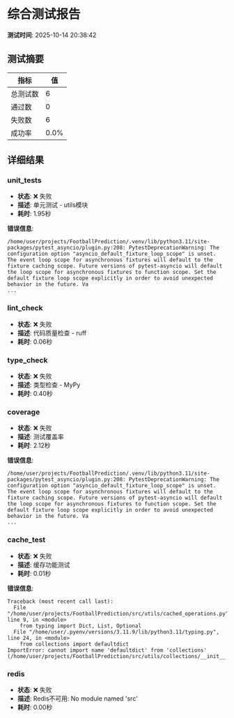 # 综合测试报告

**测试时间**: 2025-10-14 20:38:42

## 测试摘要

| 指标 | 值 |
|------|----|
| 总测试数 | 6 |
| 通过数 | 0 |
| 失败数 | 6 |
| 成功率 | 0.0% |

## 详细结果

### unit_tests

- **状态**: ❌ 失败
- **描述**: 单元测试 - utils模块
- **耗时**: 1.95秒

**错误信息**:
```
/home/user/projects/FootballPrediction/.venv/lib/python3.11/site-packages/pytest_asyncio/plugin.py:208: PytestDeprecationWarning: The configuration option "asyncio_default_fixture_loop_scope" is unset.
The event loop scope for asynchronous fixtures will default to the fixture caching scope. Future versions of pytest-asyncio will default the loop scope for asynchronous fixtures to function scope. Set the default fixture loop scope explicitly in order to avoid unexpected behavior in the future. Va
...
```

### lint_check

- **状态**: ❌ 失败
- **描述**: 代码质量检查 - ruff
- **耗时**: 0.06秒

### type_check

- **状态**: ❌ 失败
- **描述**: 类型检查 - MyPy
- **耗时**: 0.40秒

### coverage

- **状态**: ❌ 失败
- **描述**: 测试覆盖率
- **耗时**: 2.12秒

**错误信息**:
```
/home/user/projects/FootballPrediction/.venv/lib/python3.11/site-packages/pytest_asyncio/plugin.py:208: PytestDeprecationWarning: The configuration option "asyncio_default_fixture_loop_scope" is unset.
The event loop scope for asynchronous fixtures will default to the fixture caching scope. Future versions of pytest-asyncio will default the loop scope for asynchronous fixtures to function scope. Set the default fixture loop scope explicitly in order to avoid unexpected behavior in the future. Va
...
```

### cache_test

- **状态**: ❌ 失败
- **描述**: 缓存功能测试
- **耗时**: 0.01秒

**错误信息**:
```
Traceback (most recent call last):
  File "/home/user/projects/FootballPrediction/src/utils/cached_operations.py", line 9, in <module>
    from typing import Dict, List, Optional
  File "/home/user/.pyenv/versions/3.11.9/lib/python3.11/typing.py", line 24, in <module>
    from collections import defaultdict
ImportError: cannot import name 'defaultdict' from 'collections' (/home/user/projects/FootballPrediction/src/utils/collections/__init__.py)

```

### redis

- **状态**: ❌ 失败
- **描述**: Redis不可用: No module named 'src'
- **耗时**: 0.00秒

